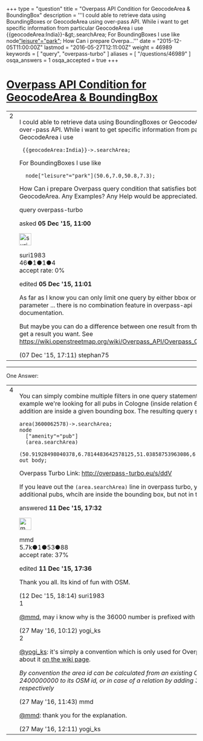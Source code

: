 +++
type = "question"
title = "Overpass API Condition for GeocodeArea &amp; BoundingBox"
description = '''I could able to retrieve data using BoundingBoxes or GeocodeArea using over-pass API. While i want to get specific information from particular GeocodeArea i use  {{geocodeArea:India}}-&amp;gt;.searchArea;  For BoundingBoxes I use like  node[&quot;leisure&quot;=&quot;park&quot;](50.6,7.0,50.8,7.3);  How Can i prepare Overpa...'''
date = "2015-12-05T11:00:00Z"
lastmod = "2016-05-27T12:11:00Z"
weight = 46989
keywords = [ "query", "overpass-turbo" ]
aliases = [ "/questions/46989" ]
osqa_answers = 1
osqa_accepted = true
+++

<div class="headNormal">

# [Overpass API Condition for GeocodeArea & BoundingBox](/questions/46989/overpass-api-condition-for-geocodearea-boundingbox)

</div>

<div id="main-body">

<div id="askform">

<table id="question-table" style="width:100%;">
<colgroup>
<col style="width: 50%" />
<col style="width: 50%" />
</colgroup>
<tbody>
<tr>
<td style="width: 30px; vertical-align: top"><div class="vote-buttons">
<span id="post-46989-upvote" class="ajax-command post-vote up" rel="nofollow" title="I like this post (click again to cancel)"> </span>
<div id="post-46989-score" class="post-score" title="current number of votes">
2
</div>
<span id="post-46989-downvote" class="ajax-command post-vote down" rel="nofollow" title="I dont like this post (click again to cancel)"> </span> <span id="favorite-mark" class="ajax-command favorite-mark" rel="nofollow" title="mark/unmark this question as favorite (click again to cancel)"> </span>
<div id="favorite-count" class="favorite-count">
&#10;</div>
</div></td>
<td><div id="item-right">
<div class="question-body">
<p>I could able to retrieve data using BoundingBoxes or GeocodeArea using over-pass API. While i want to get specific information from particular GeocodeArea i use</p>
<pre><code> {{geocodeArea:India}}-&gt;.searchArea;</code></pre>
<p>For BoundingBoxes I use like</p>
<pre><code>  node[&quot;leisure&quot;=&quot;park&quot;](50.6,7.0,50.8,7.3);</code></pre>
<p>How Can i prepare Overpass query condition that satisfies both BBox &amp; GeocodeArea. Any Examples? Any Help would be appreciated.</p>
</div>
<div id="question-tags" class="tags-container tags">
<span class="post-tag tag-link-query" rel="tag" title="see questions tagged &#39;query&#39;">query</span> <span class="post-tag tag-link-overpass-turbo" rel="tag" title="see questions tagged &#39;overpass-turbo&#39;">overpass-turbo</span>
</div>
<div id="question-controls" class="post-controls">
&#10;</div>
<div class="post-update-info-container">
<div class="post-update-info post-update-info-user">
<p>asked <strong>05 Dec '15, 11:00</strong></p>
<img src="https://secure.gravatar.com/avatar/ed7461b0364a7e373ebc6ed74a477108?s=32&amp;d=identicon&amp;r=g" class="gravatar" width="32" height="32" alt="suri1983&#39;s gravatar image" />
<p><span>suri1983</span><br />
<span class="score" title="46 reputation points">46</span><span title="1 badges"><span class="badge1">●</span><span class="badgecount">1</span></span><span title="1 badges"><span class="silver">●</span><span class="badgecount">1</span></span><span title="4 badges"><span class="bronze">●</span><span class="badgecount">4</span></span><br />
<span class="accept_rate" title="Rate of the user&#39;s accepted answers">accept rate:</span> <span title="suri1983 has no accepted answers">0%</span></p>
</div>
<div class="post-update-info post-update-info-edited">
<p><span> edited <strong>05 Dec '15, 11:01</strong> </span></p>
</div>
</div>
<div id="comments-container-46989" class="comments-container">
<span id="47037"></span>
<div id="comment-47037" class="comment">
<div id="post-47037-score" class="comment-score">
&#10;</div>
<div class="comment-text">
<p>As far as I know you can only limit one query by either bbox or area parameter ... there is no combination feature in overpass-api documentation.</p>
<p>But maybe you can do a difference between one result from the other and get a result you want. See <a href="https://wiki.openstreetmap.org/wiki/Overpass_API/Overpass_QL#Difference">https://wiki.openstreetmap.org/wiki/Overpass_API/Overpass_QL#Difference</a></p>
</div>
<div id="comment-47037-info" class="comment-info">
<span class="comment-age">(07 Dec '15, 17:11)</span> <span class="comment-user userinfo">stephan75</span>
</div>
</div>
</div>
<div id="comment-tools-46989" class="comment-tools">
&#10;</div>
<div class="clear">
&#10;</div>
<div id="comment-46989-form-container" class="comment-form-container">
&#10;</div>
<div class="clear">
&#10;</div>
</div></td>
</tr>
</tbody>
</table>

------------------------------------------------------------------------

<div class="tabBar">

<span id="sort-top"></span>

<div class="headQuestions">

One Answer:

</div>

</div>

<span id="47107"></span>

<div id="answer-container-47107" class="answer accepted-answer">

<table style="width:100%;">
<colgroup>
<col style="width: 50%" />
<col style="width: 50%" />
</colgroup>
<tbody>
<tr>
<td style="width: 30px; vertical-align: top"><div class="vote-buttons">
<span id="post-47107-upvote" class="ajax-command post-vote up" rel="nofollow" title="I like this post (click again to cancel)"> </span>
<div id="post-47107-score" class="post-score" title="current number of votes">
4
</div>
<span id="post-47107-downvote" class="ajax-command post-vote down" rel="nofollow" title="I dont like this post (click again to cancel)"> </span> <span class="accept-answer on" rel="nofollow" title="suri1983 has selected this answer as the correct answer"> </span>
</div></td>
<td><div class="item-right">
<div class="answer-body">
<p>You can simply combine multiple filters in one query statement. In the following example we're looking for all pubs in Cologne (inside relation 62578), which in addition are inside a given bounding box. The resulting query should look like this:</p>
<pre><code>area(3600062578)-&gt;.searchArea;
node
  [&quot;amenity&quot;=&quot;pub&quot;]
  (area.searchArea)
  (50.91928498040378,6.7814483642578125,51.03858753963086,6.8932342529296875);
out body;</code></pre>
<p>Overpass Turbo Link: <a href="http://overpass-turbo.eu/s/ddV">http://overpass-turbo.eu/s/ddV</a></p>
<p>If you leave out the <code>(area.searchArea)</code> line in overpass turbo, you'll notice some additional pubs, whcih are inside the bounding box, but not in the Cologne area.</p>
</div>
<div class="answer-controls post-controls">
&#10;</div>
<div class="post-update-info-container">
<div class="post-update-info post-update-info-user">
<p>answered <strong>11 Dec '15, 17:32</strong></p>
<img src="https://secure.gravatar.com/avatar/264d84ab05b942224b05960903eba7a7?s=32&amp;d=identicon&amp;r=g" class="gravatar" width="32" height="32" alt="mmd&#39;s gravatar image" />
<p><span>mmd</span><br />
<span class="score" title="5682 reputation points"><span>5.7k</span></span><span title="1 badges"><span class="badge1">●</span><span class="badgecount">1</span></span><span title="53 badges"><span class="silver">●</span><span class="badgecount">53</span></span><span title="88 badges"><span class="bronze">●</span><span class="badgecount">88</span></span><br />
<span class="accept_rate" title="Rate of the user&#39;s accepted answers">accept rate:</span> <span title="mmd has 44 accepted answers">37%</span></p>
</div>
<div class="post-update-info post-update-info-edited">
<p><span> edited <strong>11 Dec '15, 17:36</strong> </span></p>
</div>
</div>
<div id="comments-container-47107" class="comments-container">
<span id="47121"></span>
<div id="comment-47121" class="comment">
<div id="post-47121-score" class="comment-score">
&#10;</div>
<div class="comment-text">
<p>Thank you all. Its kind of fun with OSM.</p>
</div>
<div id="comment-47121-info" class="comment-info">
<span class="comment-age">(12 Dec '15, 18:14)</span> <span class="comment-user userinfo">suri1983</span>
</div>
</div>
<span id="49859"></span>
<div id="comment-49859" class="comment">
<div id="post-49859-score" class="comment-score">
1
</div>
<div class="comment-text">
<p><a href="https://help.openstreetmap.org/users/8708/mmd">@mmd</a>, may i know why is the 36000 number is prefixed with relation id?</p>
</div>
<div id="comment-49859-info" class="comment-info">
<span class="comment-age">(27 May '16, 10:12)</span> <span class="comment-user userinfo">yogi_ks</span>
</div>
</div>
<span id="49861"></span>
<div id="comment-49861" class="comment">
<div id="post-49861-score" class="comment-score">
2
</div>
<div class="comment-text">
<p><a href="https://help.openstreetmap.org/users/10906/yogi_ks"></a><a href="https://help.openstreetmap.org/users/10906/yogi_ks">@yogi_ks</a>: it's simply a convention which is only used for Overpass API: read more about it <a href="https://wiki.openstreetmap.org/wiki/Overpass_API/Overpass_QL#By_area_.28area.29">on the wiki page</a>.</p>
<p><em>By convention the area id can be calculated from an existing OSM way by adding 2400000000 to its OSM id, or in case of a relation by adding 3600000000 respectively</em></p>
</div>
<div id="comment-49861-info" class="comment-info">
<span class="comment-age">(27 May '16, 11:43)</span> <span class="comment-user userinfo">mmd</span>
</div>
</div>
<span id="49862"></span>
<div id="comment-49862" class="comment">
<div id="post-49862-score" class="comment-score">
&#10;</div>
<div class="comment-text">
<p><a href="https://help.openstreetmap.org/users/8708/mmd">@mmd</a>: thank you for the explanation.</p>
</div>
<div id="comment-49862-info" class="comment-info">
<span class="comment-age">(27 May '16, 12:11)</span> <span class="comment-user userinfo">yogi_ks</span>
</div>
</div>
</div>
<div id="comment-tools-47107" class="comment-tools">
&#10;</div>
<div class="clear">
&#10;</div>
<div id="comment-47107-form-container" class="comment-form-container">
&#10;</div>
<div class="clear">
&#10;</div>
</div></td>
</tr>
</tbody>
</table>

</div>

<div class="paginator-container-left">

</div>

</div>

</div>

